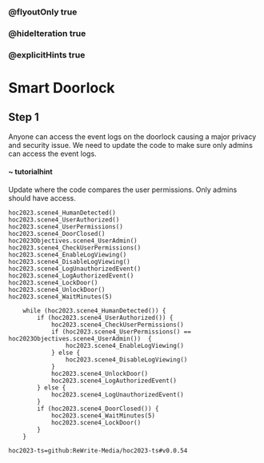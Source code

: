 ### @flyoutOnly true
### @hideIteration true
### @explicitHints true

# Smart Doorlock

## Step 1
Anyone can access the event logs on the doorlock causing a major privacy and security issue. We need to update the code to make sure only admins can access the event logs.

#### ~ tutorialhint 
Update where the code compares the user permissions. Only admins should have access. 

```ghost
hoc2023.scene4_HumanDetected()
hoc2023.scene4_UserAuthorized()
hoc2023.scene4_UserPermissions()
hoc2023.scene4_DoorClosed()
hoc2023Objectives.scene4_UserAdmin()
hoc2023.scene4_CheckUserPermissions()
hoc2023.scene4_EnableLogViewing()
hoc2023.scene4_DisableLogViewing()
hoc2023.scene4_LogUnauthorizedEvent()
hoc2023.scene4_LogAuthorizedEvent()
hoc2023.scene4_LockDoor()
hoc2023.scene4_UnlockDoor()
hoc2023.scene4_WaitMinutes(5)
```
```template
    while (hoc2023.scene4_HumanDetected()) {
        if (hoc2023.scene4_UserAuthorized()) {
            hoc2023.scene4_CheckUserPermissions()
            if (hoc2023.scene4_UserPermissions() == hoc2023Objectives.scene4_UserAdmin())  {
                hoc2023.scene4_EnableLogViewing()
            } else {
                hoc2023.scene4_DisableLogViewing()
            }
            hoc2023.scene4_UnlockDoor()
            hoc2023.scene4_LogAuthorizedEvent()
        } else {
            hoc2023.scene4_LogUnauthorizedEvent()
        }
        if (hoc2023.scene4_DoorClosed()) {
            hoc2023.scene4_WaitMinutes(5)
            hoc2023.scene4_LockDoor()
        }
    }

```

```package
hoc2023-ts=github:ReWrite-Media/hoc2023-ts#v0.0.54
```